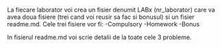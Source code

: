 La fiecare laborator voi crea un fisier denumit LABx (nr_laborator) care va avea doua fisiere (trei cand voi reusir sa fac si bonusul) si un fisier readme.md. 
Cele trei fisiere vor fi:
-Compulsory
-Homework
-Bonus

In fisierul readme.md voi scrie detalii de la toate cele 3 probleme.

